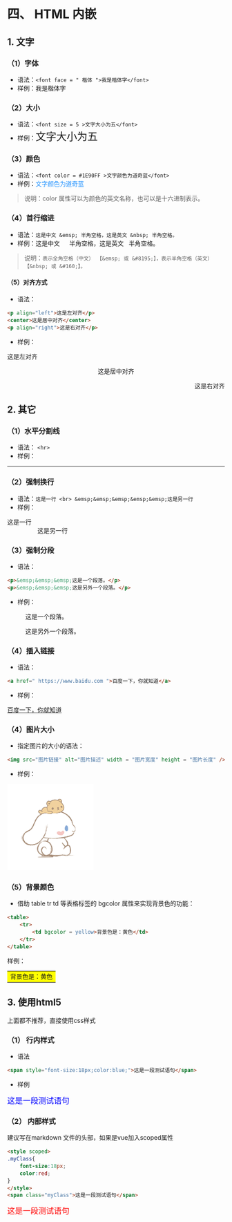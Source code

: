 
# 四、 HTML 内嵌

## 1. 文字


### （1）字体

- 语法：`<font face = " 楷体 ">我是楷体字</font>`
- 样例：<font face = " 楷体 ">我是楷体字</font>


### （2）大小

- 语法：`<font size = 5 >文字大小为五</font>`
- 样例：<font size = 5 >文字大小为五</font>

### （3）颜色

- 语法：`<font color = #1E90FF >文字颜色为道奇蓝</font>`
- 样例：<font color = #1E90FF >文字颜色为道奇蓝</font>

>说明：color 属性可以为颜色的英文名称，也可以是十六进制表示。

### （4）首行缩进

- 语法：`这是中文 &emsp; 半角空格，这是英文 &nbsp; 半角空格。`
- 样例：这是中文 &emsp; 半角空格，这是英文 &nbsp; 半角空格。

>说明：`表示全角空格（中文） 【&emsp; 或 &#8195;】，表示半角空格（英文）【&nbsp; 或 &#160;】。`

#### （5）对齐方式
- 语法：

```html
<p align="left">这是左对齐</p> 
<center>这是居中对齐</center>
<p align="right">这是右对齐</p>
```

- 样例：

<p align="left">这是左对齐</p> 
<center>这是居中对齐</center>
<p align="right">这是右对齐</p>

## 2. 其它

### （1）水平分割线

- 语法： `<hr>`
- 样例：
<hr>

### （2）强制换行

- 语法：`这是一行 <br> &emsp;&emsp;&emsp;&emsp;&emsp;这是另一行`
- 样例：

这是一行 <br> &emsp;&emsp;&emsp;&emsp;&emsp;这是另一行

### （3）强制分段

- 语法：

```html
<p>&emsp;&emsp;&emsp;这是一个段落。</p> 
<p>&emsp;&emsp;&emsp;这是另外一个段落。</p>
```
- 样例：

<p>&emsp;&emsp;&emsp;这是一个段落。</p> <p>&emsp;&emsp;&emsp;这是另外一个段落。</p>

### （4）插入链接

- 语法：

```html
<a href=" https://www.baidu.com ">百度一下，你就知道</a>
```

- 样例：

<a href=" https://www.baidu.com ">百度一下，你就知道</a>

### （4）图片大小

- 指定图片的大小的语法：

```html
<img src="图片链接" alt="图片描述" width = "图片宽度" height = "图片长度" />
```

- 样例：

<img src="/other/other/markdown/markdown-test.png" alt="图片描述" width = "200" height = "200" />


### （5）背景颜色
- 借助 table tr td 等表格标签的 bgcolor 属性来实现背景色的功能：

```html
<table>
    <tr>
        <td bgcolor = yellow>背景色是：黄色</td>
    </tr>
</table>
```

样例：

<table><tr><td bgcolor = yellow>背景色是：黄色</td></tr></table>


## 3. 使用html5

上面都不推荐，直接使用css样式


### （1） 行内样式

- 语法

```html
<span style="font-size:18px;color:blue;">这是一段测试语句</span>
```

- 样例

<span style="font-size:18px;color:blue;">这是一段测试语句</span>


### （2） 内部样式

建议写在markdown 文件的头部，如果是vue加入scoped属性

```html
<style scoped>
.myClass{
    font-size:18px;
    color:red;
}
</style>
<span class="myClass">这是一段测试语句</span>
```

<style scoped>
.myClass{
    font-size:18px;
    color:red;
}
</style>
<span class="myClass">这是一段测试语句</span>



